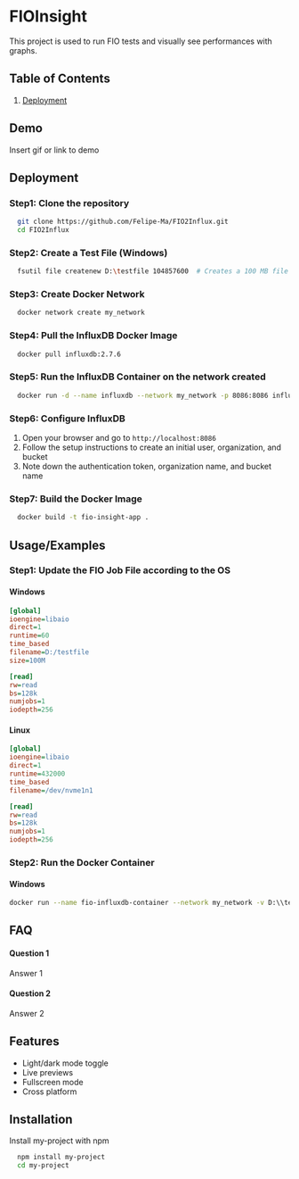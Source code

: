 
# FIOInsight

This project is used to run FIO tests and visually see performances with graphs.




## Table of Contents

1. [Deployment](#Deployment)

## Demo

Insert gif or link to demo


## Deployment

### Step1: Clone the repository
```bash
  git clone https://github.com/Felipe-Ma/FIO2Influx.git
  cd FIO2Influx
```

### Step2: Create a Test File (Windows)
```bash
  fsutil file createnew D:\testfile 104857600  # Creates a 100 MB file
```

### Step3: Create Docker Network
```bash
  docker network create my_network
```

### Step4: Pull the InfluxDB Docker Image
```bash
  docker pull influxdb:2.7.6
```

### Step5: Run the InfluxDB Container on the network created
```bash
  docker run -d --name influxdb --network my_network -p 8086:8086 influxdb:2.7.6
```

### Step6: Configure InfluxDB
1. Open your browser and go to `http://localhost:8086`
2. Follow the setup instructions to create an initial user, organization, and bucket
3. Note down the authentication token, organization name, and bucket name

### Step7: Build the Docker Image
```bash
  docker build -t fio-insight-app .
```


## Usage/Examples

### Step1: Update the FIO Job File according to the OS
#### Windows
```ini
[global]
ioengine=libaio
direct=1
runtime=60
time_based
filename=D:/testfile
size=100M

[read]
rw=read
bs=128k
numjobs=1
iodepth=256
```

#### Linux
```ini
[global]
ioengine=libaio
direct=1
runtime=432000
time_based
filename=/dev/nvme1n1

[read]
rw=read
bs=128k
numjobs=1
iodepth=256
```

### Step2: Run the Docker Container

#### Windows
```sh
docker run --name fio-influxdb-container --network my_network -v D:\\testfile:/testfile fio-influxdb-app

```
## FAQ

#### Question 1

Answer 1

#### Question 2

Answer 2


## Features

- Light/dark mode toggle
- Live previews
- Fullscreen mode
- Cross platform


## Installation

Install my-project with npm

```bash
  npm install my-project
  cd my-project
```
    